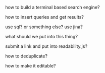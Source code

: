how to build a terminal based search engine?

how to insert queries and get results?

use sql? or something else? use jina?

what should we put into this thing?

submit a link and put into readability.js?

how to deduplicate?

how to make it editable?
